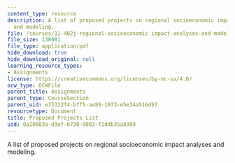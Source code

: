 ```yaml
---
content_type: resource
description: A list of proposed projects on regional socioeconomic impact analyses
  and modeling.
file: /courses/11-482j-regional-socioeconomic-impact-analyses-and-modeling-fall-2008/0a20083ad9afb7309803f2ddb35a8389_pset2_feedback.pdf
file_size: 138081
file_type: application/pdf
hide_download: true
hide_download_original: null
learning_resource_types:
- Assignments
license: https://creativecommons.org/licenses/by-nc-sa/4.0/
ocw_type: OCWFile
parent_title: Assignments
parent_type: CourseSection
parent_uid: e33332f4-bff5-ae89-1973-e5e34a516d97
resourcetype: Document
title: Proposed Projects List
uid: 0a20083a-d9af-b730-9803-f2ddb35a8389
---
```

A list of proposed projects on regional socioeconomic impact analyses and modeling.
